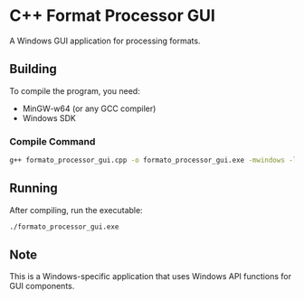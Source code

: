 # C++ Format Processor GUI

A Windows GUI application for processing formats.

## Building

To compile the program, you need:
- MinGW-w64 (or any GCC compiler)
- Windows SDK

### Compile Command
```bash
g++ formato_processor_gui.cpp -o formato_processor_gui.exe -mwindows -lcomctl32 -lgdi32
```

## Running

After compiling, run the executable:
```bash
./formato_processor_gui.exe
```

## Note

This is a Windows-specific application that uses Windows API functions for GUI components.
